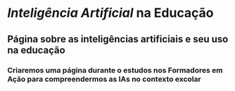 # *Inteligência Artificial* na Educação #
## Página sobre as inteligências artificiais e seu uso na educação ##
### Criaremos uma página durante o estudos nos Formadores em Ação para compreendermos as IAs no contexto excolar ###
